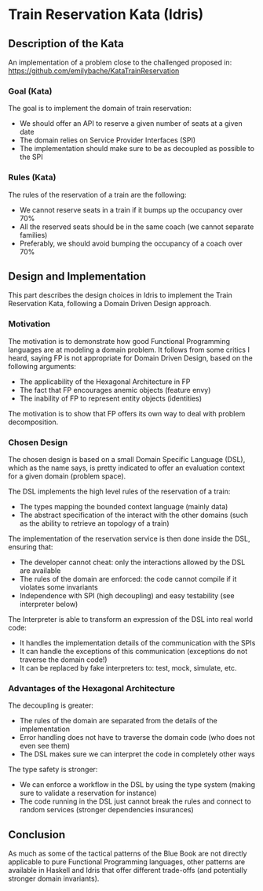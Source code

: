 # Train Reservation Kata (Idris)

## Description of the Kata

An implementation of a problem close to the challenged proposed in:
https://github.com/emilybache/KataTrainReservation

### Goal (Kata)

The goal is to implement the domain of train reservation:
* We should offer an API to reserve a given number of seats at a given date
* The domain relies on Service Provider Interfaces (SPI)
* The implementation should make sure to be as decoupled as possible to the SPI

### Rules (Kata)

The rules of the reservation of a train are the following:
* We cannot reserve seats in a train if it bumps up the occupancy over 70%
* All the reserved seats should be in the same coach (we cannot separate families)
* Preferably, we should avoid bumping the occupancy of a coach over 70%

## Design and Implementation

This part describes the design choices in Idris to implement the Train Reservation Kata, following a Domain Driven Design approach.

### Motivation

The motivation is to demonstrate how good Functional Programming languages are at modeling a domain problem. It follows from some critics I heard, saying FP is not appropriate for Domain Driven Design, based on the following arguments:
* The applicability of the Hexagonal Architecture in FP
* The fact that FP encourages anemic objects (feature envy)
* The inability of FP to represent entity objects (identities)

The motivation is to show that FP offers its own way to deal with problem decomposition.

### Chosen Design

The chosen design is based on a small Domain Specific Language (DSL), which as the name says, is pretty indicated to offer an evaluation context for a given domain (problem space).

The DSL implements the high level rules of the reservation of a train:
* The types mapping the bounded context language (mainly data)
* The abstract specification of the interact with the other domains (such as the ability to retrieve an topology of a train)

The implementation of the reservation service is then done inside the DSL, ensuring that:
* The developer cannot cheat: only the interactions allowed by the DSL are available
* The rules of the domain are enforced: the code cannot compile if it violates some invariants
* Independence with SPI (high decoupling) and easy testability (see interpreter below)

The Interpreter is able to transform an expression of the DSL into real world code:
* It handles the implementation details of the communication with the SPIs
* It can handle the exceptions of this communication (exceptions do not traverse the domain code!)
* It can be replaced by fake interpreters to: test, mock, simulate, etc.

### Advantages of the Hexagonal Architecture

The decoupling is greater:
* The rules of the domain are separated from the details of the implementation
* Error handling does not have to traverse the domain code (who does not even see them)
* The DSL makes sure we can interpret the code in completely other ways

The type safety is stronger:
* We can enforce a workflow in the DSL by using the type system (making sure to validate a reservation for instance)
* The code running in the DSL just cannot break the rules and connect to random services (stronger dependencies insurances)

## Conclusion

As much as some of the tactical patterns of the Blue Book are not directly applicable to pure Functional Programming languages, other patterns are available in Haskell and Idris that offer different trade-offs (and potentially stronger domain invariants).
